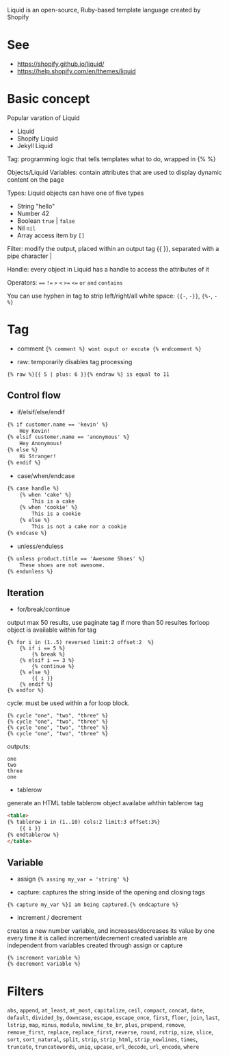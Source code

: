 Liquid is an open-source, Ruby-based template language created by Shopify

# See
- <https://shopify.github.io/liquid/>
- <https://help.shopify.com/en/themes/liquid>

# Basic concept

Popular varation of Liquid
- Liquid
- Shopify Liquid
- Jekyll Liquid

Tag: programming logic that tells templates what to do, wrapped in {% %}

Objects/Liquid Variables: contain attributes that are used to display dynamic content on the page

Types: Liquid objects can have one of five types
- String "hello"
- Number 42
- Boolean `true` | `false`
- Nil `nil`
- Array access item by `[]`

Filter: modify the output, placed within an output tag {{ }}, separated with a pipe character |

Handle: every object in Liquid has a handle to access the attributes of it

Operators: `==` `!=` `>` `<` `>=` `<=` `or` `and` `contains`

You can use hyphen in tag to strip left/right/all white space: `{{-`, `-}}`, `{%-`, `-%}`

# Tag

- comment `{% comment %} wont ouput or excute {% endcomment %}`

- raw: temporarily disables tag processing

```
{% raw %}{{ 5 | plus: 6 }}{% endraw %} is equal to 11
```



## Control flow

- if/elsif/else/endif

```html
{% if customer.name == 'kevin' %}
    Hey Kevin!
{% elsif customer.name == 'anonymous' %}
    Hey Anonymous!
{% else %}
    Hi Stranger!
{% endif %}
```

- case/when/endcase

```html
{% case handle %}
    {% when 'cake' %}
        This is a cake
    {% when 'cookie' %}
        This is a cookie
    {% else %}
        This is not a cake nor a cookie
{% endcase %}
```

- unless/enduless

```html
{% unless product.title == 'Awesome Shoes' %}
    These shoes are not awesome.
{% endunless %}
```

## Iteration

- for/break/continue

output max 50 results, use paginate tag if more than 50 resultes
forloop object is available within for tag

```
{% for i in (1..5) reversed limit:2 offset:2  %}
    {% if i == 5 %}
        {% break %}
    {% elsif i == 3 %}
        {% continue %}
    {% else %}
        {{ i }}
    {% endif %}
{% endfor %}
```

cycle: must be used within a for loop block.

```
{% cycle "one", "two", "three" %}
{% cycle "one", "two", "three" %}
{% cycle "one", "two", "three" %}
{% cycle "one", "two", "three" %}
```

outputs:

```
one
two
three
one
```

- tablerow

generate an HTML table
tablerow object availabe whthin tablerow tag

```html
<table>
{% tablerow i in (1..10) cols:2 limit:3 offset:3%}
    {{ i }}
{% endtablerow %}
</table>
```

## Variable

- assign `{% assing my_var = 'string' %}`

- capture: captures the string inside of the opening and closing tags

```
{% capture my_var %}I am being captured.{% endcapture %}
```

- increment / decrement

creates a new number variable, and increases/decreases its value by one every time it is called
increment/decrement created variable are independent from variables created through assign or capture

```
{% increment variable %}
{% decrement variable %}
```

# Filters

`abs`, `append`, `at_least`, `at_most`, `capitalize`, `ceil`, `compact`, `concat`, `date`, `default`, `divided_by`, `downcase`, `escape`, `escape_once`, `first`, `floor`, `join`, `last`, `lstrip`, `map`, `minus`, `modulo`, `newline_to_br`, `plus`, `prepend`, `remove`, `remove_first`, `replace`, `replace_first`, `reverse`, `round`, `rstrip`, `size`, `slice`, `sort`, `sort_natural`, `split`, `strip`, `strip_html`, `strip_newlines`, `times`, `truncate`, `truncatewords`, `uniq`, `upcase`, `url_decode`, `url_encode`, `where`